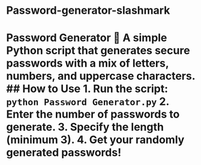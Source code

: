 # Password-generator-slashmark
# Password Generator 🔐    A simple Python script that generates secure passwords with a mix of letters, numbers, and uppercase characters.    ## How to Use   1. Run the script: `python Password Generator.py`   2. Enter the number of passwords to generate.   3. Specify the length (minimum 3).   4. Get your randomly generated passwords!    
